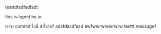 testtdfsdfsdfsdt

this is typed by jo

เราจะ commit ไอนี่ ทำไงอ่อ?
adsfdasdfsad
ewfwwrwrewrwrw
testtt
message1
